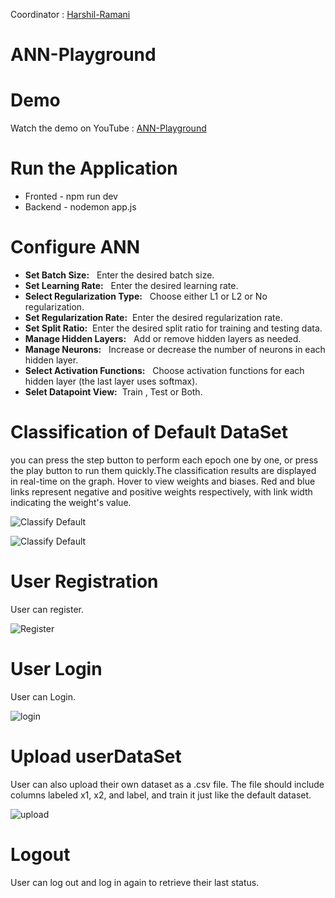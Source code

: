 Coordinator : [Harshil-Ramani](https://github.com/Harshil-Ramani/ANN-Playground)
# ANN-Playground

# Demo 
Watch the demo on YouTube : [ANN-Playground](https://www.youtube.com/watch?v=JFApp-w0xGA)



# Run the Application
- Fronted - npm run dev
- Backend - nodemon app.js

# Configure ANN 
- **Set Batch Size:** &nbsp; Enter the desired batch size.
- **Set Learning Rate:** &nbsp; Enter the desired learning rate.
- **Select Regularization Type:** &nbsp; Choose either L1 or L2 or No regularization.
- **Set Regularization Rate:**  &nbsp;Enter the desired regularization rate.
- **Set Split Ratio:**  &nbsp;Enter the desired split ratio for training and testing data.
- **Manage Hidden Layers:** &nbsp; Add or remove hidden layers as needed.
- **Manage Neurons:** &nbsp; Increase or decrease the number of neurons in each hidden layer.
- **Select Activation Functions:** &nbsp; Choose activation functions for each hidden layer (the last layer uses softmax).
- **Selet Datapoint View:**&nbsp; Train , Test or Both.


# Classification of Default DataSet
you can press the step button to perform each epoch one by one, or press the play button to run them quickly.The classification results are displayed in real-time on the graph.
Hover to view weights and biases. Red and blue links represent negative and positive weights respectively, with link width indicating the weight's value.

![Classify Default](https://github.com/HardiRakholiya/ANN-Playground/assets/132381945/752f5ed1-4b30-410b-9245-012beb62f3b6)

![Classify Default](https://github.com/HardiRakholiya/ANN-Playground/assets/132381945/140ca204-b70f-4ade-b1c7-31e584d4b056)

# User Registration
User can register.

![Register](https://github.com/HardiRakholiya/ANN-Playground/assets/132381945/5ed536a7-200a-456f-a77d-1b8ddb7c67b2)


# User Login
User can Login.

![login](https://github.com/HardiRakholiya/ANN-Playground/assets/132381945/546aa86c-350f-4fb4-b1ca-ef64577c9fea)

# Upload userDataSet
User can also upload their own dataset as a .csv file. The file should include columns labeled x1, x2, and label, and train it just like the default dataset.

![upload](https://github.com/HardiRakholiya/ANN-Playground/assets/132381945/b80a2fd1-ed29-4583-b578-e5001e913d75)


# Logout
User can log out and log in again to retrieve their last status.

 



